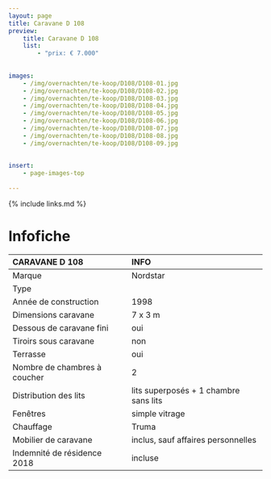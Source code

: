 ```yaml
---
layout: page
title: Caravane D 108
preview: 
    title: Caravane D 108
    list:
        - "prix: € 7.000"
        
        
images:
    - /img/overnachten/te-koop/D108/D108-01.jpg
    - /img/overnachten/te-koop/D108/D108-02.jpg
    - /img/overnachten/te-koop/D108/D108-03.jpg
    - /img/overnachten/te-koop/D108/D108-04.jpg
    - /img/overnachten/te-koop/D108/D108-05.jpg
    - /img/overnachten/te-koop/D108/D108-06.jpg
    - /img/overnachten/te-koop/D108/D108-07.jpg
    - /img/overnachten/te-koop/D108/D108-08.jpg
    - /img/overnachten/te-koop/D108/D108-09.jpg
    
    
insert:
    - page-images-top
    
---
```


{% include links.md %}



# Infofiche 

CARAVANE D 108               | INFO        | 
:---------------------------|:------------|
Marque                      |Nordstar
Type                        |
Année de construction       |1998
Dimensions caravane         |7 x 3 m
Dessous de caravane fini    |oui
Tiroirs sous caravane       |non
Terrasse                    |oui
Nombre de chambres à coucher|2
Distribution des lits       |lits superposés + 1 chambre sans lits
Fenêtres                    |simple vitrage
Chauffage                   |Truma
Mobilier de caravane        |inclus, sauf affaires personnelles
Indemnité de résidence 2018 |incluse